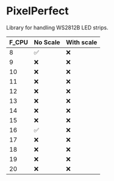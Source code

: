 # PixelPerfect
Library for handling WS2812B LED strips.


| F_CPU | No Scale | With scale |
|---|---|---|
|  8 |   ✅ |   ❌ |
|  9 |   ❌ |   ❌ |
|  10 |   ❌ |   ❌ |
|  11 |   ❌ |   ❌ |
|  12 |   ❌ |   ❌ |
|  13 |   ❌ |   ❌ |
|  14 |   ❌ |   ❌ |
|  15 |   ❌ |   ❌ |
|  16 |   ✅ |   ❌ |
|  17 |   ❌ |   ❌ |
|  18 |   ❌ |   ❌ |
|  19 |   ❌ |   ❌ |
|  20 |   ❌ |   ❌ |

